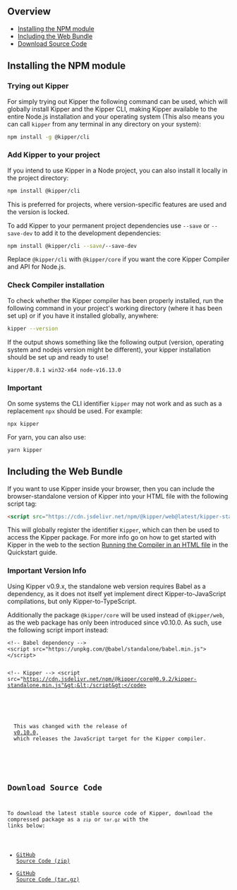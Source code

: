<!--
This is the raw Markdown code, which will be represented as Markdown on the website.
As this is not in the docs, it does not have the same build process, but will still use Markdown for ease of use.
-->

## Overview

- [Installing the NPM module](#installing-the-npm-module)
- [Including the Web Bundle](#including-the-web-bundle)
- [Download Source Code](#download-source-code)

## Installing the NPM module

### Trying out Kipper

For simply trying out Kipper the following command can be used, which will globally install Kipper and the Kipper CLI,
making Kipper available to the entire Node.js installation and your operating system (This also means you can call
`kipper` from any terminal in any directory on your system):

```bash
npm install -g @kipper/cli
```

### Add Kipper to your project

If you intend to use Kipper in a Node project, you can also install it locally in the project directory:

```bash
npm install @kipper/cli
```

This is preferred for projects, where version-specific features are used and the version is locked.

To add Kipper to your permanent project dependencies use `--save` or `--save-dev` to add it to the development
dependencies:

```bash
npm install @kipper/cli --save/--save-dev
```

Replace `@kipper/cli` with `@kipper/core` if you want the core Kipper Compiler and API for Node.js.

### Check Compiler installation

To check whether the Kipper compiler has been properly installed, run the following command in your project's working
directory (where it has been set up) or if you have it installed globally, anywhere:

```bash
kipper --version
```

If the output shows something like the following output (version, operating system and nodejs version might be different),
your kipper installation should be set up and ready to use!

```bash
kipper/0.8.1 win32-x64 node-v16.13.0
```

<div class="red-highlight-text">
  <h3>Important</h3>
  <p>
  On some systems the CLI identifier <code>kipper</code> may not work and as such as a replacement <code>npx</code>
  should be used. For example:
  </p>
  <pre><code class="language-bash">npx kipper</code></pre>
  <p>For yarn, you can also use:</p>
  <pre><code class="language-bash">yarn kipper</code></pre>
</div>

## Including the Web Bundle

If you want to use Kipper inside your browser, then you can include the browser-standalone version of Kipper into
your HTML file with the following script tag:

```html
<script src="https://cdn.jsdelivr.net/npm/@kipper/web@latest/kipper-standalone.min.js"></script>
```

This will globally register the identifier `Kipper`, which can then be used to access the Kipper package. For more
info go on how to get started with Kipper in the web to the section
[Running the Compiler in an HTML file](./docs/quickstart.html#running-the-compiler-in-an-html-file) in the
Quickstart guide.

<div class="red-highlight-text">
  <h3>Important Version Info</h3>
  <p>
  Using Kipper v0.9.x, the standalone web version requires Babel as a dependency, as it does not itself yet implement
  direct Kipper-to-JavaScript compilations, but only Kipper-to-TypeScript.
  </p>
  <p>
  Additionally the package <code>@kipper/core</code> will be used instead of <code>@kipper/web</code>, as the web
  package has only been introduced since v0.10.0. As such, use the following script import instead:
  </p>
  <pre><code class="language-html">&lt;!-- Babel dependency --&gt;
&lt;script src="https://unpkg.com/@babel/standalone/babel.min.js"&gt;&lt;/script&gt;

&lt;!-- Kipper --&gt;
&lt;script src="https://cdn.jsdelivr.net/npm/@kipper/core@0.9.2/kipper-standalone.min.js"&gt;&lt;/script&gt;</code></pre>

  <p>
  This was changed with the release of
  <a href="https://github.com/Luna-Klatzer/Kipper/releases/tag/v0.10.0">v0.10.0</a>,
  which releases the JavaScript target for the Kipper compiler.
  </p>
</div>

## Download Source Code

To download the latest stable source code of Kipper, download the compressed package as a `zip` or `tar.gz` with the links below:

- [GitHub Source Code (zip)](https://github.com/Luna-Klatzer/Kipper/zipball/main/)
- [GitHub Source Code (tar.gz)](https://github.com/Luna-Klatzer/Kipper/tarball/main/)
